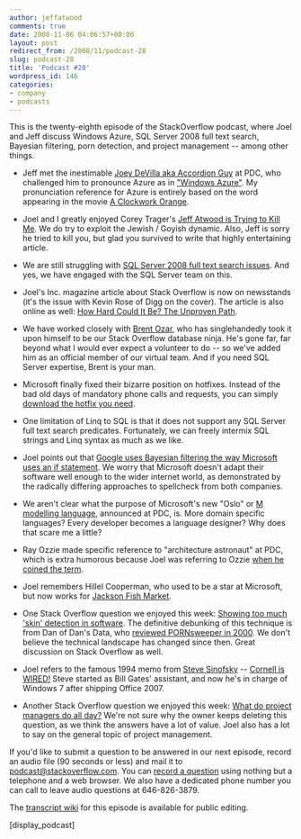 ```yaml
---
author: jeffatwood
comments: true
date: 2008-11-06 04:06:57+00:00
layout: post
redirect_from: /2008/11/podcast-28
slug: podcast-28
title: 'Podcast #28'
wordpress_id: 146
categories:
- company
- podcasts
---
```



This is the twenty-eighth episode of the StackOverflow podcast, where
Joel and Jeff discuss Windows Azure, SQL Server 2008 full text search, Bayesian filtering, porn detection, and project management -- among other things. 






  * Jeff met the inestimable [Joey DeVilla aka Accordion Guy](http://www.joeydevilla.com/) at PDC, who challenged him to pronounce Azure as in ["Windows Azure"](http://www.microsoft.com/azure/windowsazure.mspx). My pronunciation reference for Azure is entirely based on the word appearing in the movie [A Clockwork Orange](http://www.imdb.com/title/tt0066921/).


  * Joel and I greatly enjoyed Corey Trager's [Jeff Atwood is Trying to Kill Me](http://ifdefined.com/blog/post/2008/10/Jeff-Atwood-is-trying-to-kill-me.aspx). We do try to exploit the Jewish / Goyish dynamic. Also, Jeff is sorry he tried to kill you, but glad you survived to write that highly entertaining article.


  * We are still struggling with [SQL Server 2008 full text search issues](http://blog.stackoverflow.com/2008/11/sql-2008-full-text-search-problems/). And yes, we have engaged with the SQL Server team on this.


  * Joel's Inc. magazine article about Stack Overflow is now on newsstands (it's the issue with Kevin Rose of Digg on the cover). The article is also online as well: [How Hard Could It Be? The Unproven Path](http://www.inc.com/magazine/20081101/how-hard-could-it-be-the-unproven-path.html).


  * We have worked closely with [Brent Ozar](http://www.brentozar.com/), who has singlehandedly took it upon himself to be our Stack Overflow database ninja. He's gone far, far beyond what I would ever expect a volunteer to do -- so we've added him as an official member of our virtual team. And if you need SQL Server expertise, Brent is your man.


  * Microsoft finally fixed their bizarre position on hotfixes. Instead of the bad old days of mandatory phone calls and requests, you can simply [download the hotfix you need](http://support.microsoft.com/search/?adv=1).


  * One limitation of Linq to SQL is that it does not support any SQL Server full text search predicates. Fortunately, we can freely intermix SQL strings and Linq syntax as much as we like.


  * Joel points out that [Google uses Bayesian filtering the way Microsoft uses an if statement](http://www.joelonsoftware.com/items/2005/10/17.html). We worry that Microsoft doesn't adapt their software well enough to the wider internet world, as demonstrated by the radically differing approaches to spellcheck from both companies.


  * We aren't clear what the purpose of Microsoft's new "Oslo" or [M modelling language](http://www.cio.com/article/457530/Exploring_Oslo_s_Modeling_Language_Promises), announced at PDC, is. More domain specific languages? Every developer becomes a language designer? Why does that scare me a little?


  * Ray Ozzie made specific reference to "architecture astronaut" at PDC, which is extra humorous because Joel was referring to Ozzie [when he coined the term](http://www.joelonsoftware.com/articles/fog0000000018.html).


  * Joel remembers Hillel Cooperman, who used to be a star at Microsoft, but now works for [Jackson Fish Market](http://www.jacksonfish.com/).


  * One Stack Overflow question we enjoyed this week: [Showing too much 'skin' detection in software](http://stackoverflow.com/questions/263380/showing-too-much-skin-detection-in-software). The definitive debunking of this technique is from Dan of Dan's Data, who [reviewed PORNsweeper in 2000](http://www.dansdata.com/pornsweeper.htm). We don't believe the technical landscape has changed since then. Great discussion on Stack Overflow as well.


  * Joel refers to the famous 1994 memo from [Steve Sinofsky](http://en.wikipedia.org/wiki/Steven_Sinofsky) -- [Cornell is WIRED!](http://www.cornell.edu/about/wired/) Steve started as Bill Gates' assistant, and now he's in charge of Windows 7 after shipping Office 2007.


  * Another Stack Overflow question we enjoyed this week: [What do project managers do all day?](http://stackoverflow.com/questions/229257/what-do-project-managers-do-all-day) We're not sure why the owner keeps deleting this question, as we think the answers have a lot of value. Joel also has a lot to say on the general topic of project management.





If you'd like to submit a question to be answered in our next episode, record an audio file (90 seconds or less) and mail it to [podcast@stackoverflow.com](mailto:podcast@stackoverflow.com). You can [record a question](http://blog.stackoverflow.com/index.php/2008/05/recording-podcast-questions-using-your-telephone/)
using nothing but a telephone and a web browser. We also have a
dedicated phone number you can call to leave audio questions at
646-826-3879.






The [transcript wiki](https://stackoverflow.fogbugz.com/default.asp?W25972) for this episode is available for public editing.






[display_podcast]
